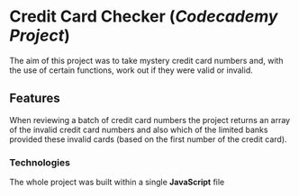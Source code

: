 # Credit Card Checker (*Codecademy Project*)

The aim of this project was to take mystery credit card numbers and, with the use of certain functions, work out if they were valid or invalid.

## Features
When reviewing a batch of credit card numbers the project returns an array of the invalid credit card numbers and also which of the limited banks provided these invalid cards (based on the first number of the credit card).

### Technologies
The whole project was built within a single **JavaScript** file
